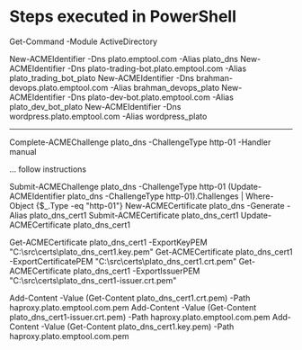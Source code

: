 # Steps executed in PowerShell

Get-Command -Module ActiveDirectory

New-ACMEIdentifier -Dns plato.emptool.com                   -Alias plato_dns
New-ACMEIdentifier -Dns plato-trading-bot.plato.emptool.com -Alias plato_trading_bot_plato
New-ACMEIdentifier -Dns brahman-devops.plato.emptool.com    -Alias brahman_devops_plato
New-ACMEIdentifier -Dns plato-dev-bot.plato.emptool.com     -Alias plato_dev_bot_plato
New-ACMEIdentifier -Dns wordpress.plato.emptool.com         -Alias wordpress_plato

--- 

Complete-ACMEChallenge plato_dns -ChallengeType http-01 -Handler manual

... follow instructions

Submit-ACMEChallenge plato_dns -ChallengeType http-01
(Update-ACMEIdentifier plato_dns -ChallengeType http-01).Challenges | Where-Object {$_.Type -eq "http-01"}
New-ACMECertificate plato_dns -Generate -Alias plato_dns_cert1
Submit-ACMECertificate plato_dns_cert1
Update-ACMECertificate plato_dns_cert1


Get-ACMECertificate plato_dns_cert1 -ExportKeyPEM           "C:\src\certs\plato_dns_cert1.key.pem"
Get-ACMECertificate plato_dns_cert1 -ExportCertificatePEM   "C:\src\certs\plato_dns_cert1.crt.pem"
Get-ACMECertificate plato_dns_cert1 -ExportIssuerPEM        "C:\src\certs\plato_dns_cert1-issuer.crt.pem"

Add-Content -Value (Get-Content plato_dns_cert1.crt.pem)        -Path haproxy.plato.emptool.com.pem
Add-Content -Value (Get-Content plato_dns_cert1-issuer.crt.pem) -Path haproxy.plato.emptool.com.pem
Add-Content -Value (Get-Content plato_dns_cert1.key.pem)        -Path haproxy.plato.emptool.com.pem